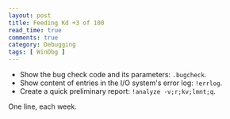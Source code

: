 ```yaml
---
layout: post
title: Feeding Kd +3 of 100
read_time: true  
comments: true
category: Debugging
tags: [ WinDbg ]
---
```


* Show the bug check code and its parameters: `.bugcheck`.
* Show content of entries in the I/O system's error log: `!errlog`.
* Create a quick preliminary report: `!analyze -v;r;kv;lmnt;q`.

One line, each week.
